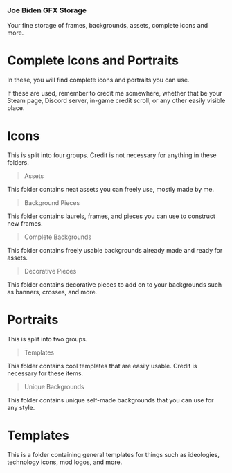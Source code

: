 ### Joe Biden GFX Storage

Your fine storage of frames, backgrounds, assets, complete icons and more.

# Complete Icons and Portraits
In these, you will find complete icons and portraits you can use.

If these are used, remember to credit me somewhere, whether that be your Steam page, Discord server, in-game credit scroll, or any other easily visible place.

# Icons
This is split into four groups. Credit is not necessary for anything in these folders.

> Assets

This folder contains neat assets you can freely use, mostly made by me.

> Background Pieces

This folder contains laurels, frames, and pieces you can use to construct new frames.

> Complete Backgrounds

This folder contains freely usable backgrounds already made and ready for assets.

> Decorative Pieces

This folder contains decorative pieces to add on to your backgrounds such as banners, crosses, and more.

# Portraits
This is split into two groups.

> Templates

This folder contains cool templates that are easily usable. Credit is necessary for these items.

> Unique Backgrounds

This folder contains unique self-made backgrounds that you can use for any style.

# Templates
This is a folder containing general templates for things such as ideologies, technology icons, mod logos, and more.